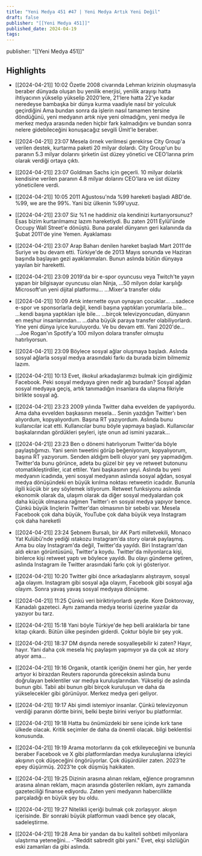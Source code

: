 ```yaml
---
title: "Yeni Medya 451 #47 | Yeni Medya Artık Yeni Değil"
draft: false
publisher: "[[Yeni Medya 451]]"
published_date: 2024-04-19
tags:
---
```

publisher: "[[Yeni Medya 451]]"


## Highlights
* [[2024-04-21]] 10:02  Özetle 2008 civarında Lehman krizinin oluşmasıyla beraber dünyada oluşan bu yenilik enerjisi, yenilik arayışı hatta ihtiyacının yükselip yükselip 2020'lere, 21'lere hatta 22'ye kadar neredeyse bambaşka bir dünya kurma vaadiyle nasıl bir yolculuk geçirdiğini Ama bundan sonra da işlerin nasıl tamamen tersine döndüğünü, yeni medyanın artık niye yeni olmadığını, yeni medya ile merkez medya arasında neden hiçbir fark kalmadığını ve bundan sonra nelere gidebileceğini konuşacağız sevgili Ümit'le beraber.

* [[2024-04-21]] 23:07  Mesela örnek verilmesi gerekirse City Group'a verilen destek, kurtarma paketi 20 milyar dolardı. City Group'un bu paranın 5.3 milyar dolarını şirketin üst düzey yönetici ve CEO'larına prim olarak verdiği ortaya çıktı.

* [[2024-04-21]] 23:07  Goldman Sachs için geçerli. 10 milyar dolarlık kendisine verilen paranın 4.8 milyar dolarını CEO'lara ve üst düzey yöneticilere verdi.

* [[2024-04-21]] 10:05  2011 Ağustosu'nda %99 hareketi başladı ABD'de. %99, we are the 99%. Yani biz ülkenin %99'uyuz.

* [[2024-04-21]] 23:07  Siz %1 ne haddiniz ola kendinizi kurtarıyorsunuz? Esas bizim kurtarılmamız lazım hareketiydi. Bu zaten 2011 Eylül'ünde Occupy Wall Street'e dönüştü. Buna paralel dünyanın geri kalanında da Şubat 2011'de yine Yemen. Ayaklaması

* [[2024-04-21]] 23:07  Arap Baharı denilen hareket başladı Mart 2011'de Suriye ve bu devam etti. Türkiye'de de 2013 Mayıs sonunda ve Haziran başında başlayan gezi ayaklanmaları. Bunun aslında bütün dünyaya yayılan bir hareketti.

* [[2024-04-21]] 23:09  2019'da bir e-spor oyuncusu veya Twitch'te yayın yapan bir bilgisayar oyuncusu olan Ninja, ...50 milyon dolar karşılığı Microsoft'un yeni dijital platformu... ...Mixer'a transfer oldu

* [[2024-04-21]] 10:09  Artık internette oyun oynayan çocuklar... ...sadece e-spor ve sponsorlarla değil, kendi başına yaptıkları yorumlarla bile... ...kendi başına yaptıkları işle bile... ...birçok televizyoncudan, dünyanın en meşhur insanlarından... ...daha büyük paraya transfer olabiliyorlardı. Yine yeni dünya iyice kuruluyordu. Ve bu devam etti. Yani 2020'de... ...Joe Rogan'ın Spotify'a 100 milyon dolara transfer olmuştu hatırlıyorsun.

* [[2024-04-21]] 23:09  Böylece sosyal ağlar oluşmaya başladı. Aslında sosyal ağlarla sosyal medya arasındaki farkı da burada bizim bilmemiz lazım.

* [[2024-04-21]] 10:13  Evet, ilkokul arkadaşlarımızı bulmak için girdiğimiz Facebook. Peki sosyal medyaya giren nedir ağ buradan? Sosyal ağdan sosyal medyaya geçiş, artık tanımadığın insanlara da ulaşma fikriyle birlikte sosyal ağ.

* [[2024-04-21]] 23:23  2009 yılında Twitter daha evvelden de yapılıyordu. Ama daha evvelden başkasının mesela... Senin yazdığın Twitter'ı ben alıyordum, kopyalıyordum. Başına RT yazıyordum. Aslında bunu kullanıcılar icat etti. Kullanıcılar bunu böyle yapmaya başladı. Kullanıcılar başkalarından gördükleri şeyleri, işte onun ad ismini yazarak...

* [[2024-04-21]] 23:23  Ben o dönemi hatırlıyorum Twitter'da böyle paylaştığımızı. Yani senin tweetini görüp beğeniyorum, kopyalıyorum, başına RT yazıyorum. Senden aldığım belli oluyor yani şey yapmadığım. Twitter'da bunu görünce, adeta bu güzel bir şey ve retweet butonunu otomatikleştirdiler, icat ettiler. Yani başkasının şeyi. Aslında bu yeni medyanın icadında, yeni sosyal medyanın aslında sosyal ağdan, sosyal medya dönüşündeki en büyük kırılma noktası retweetin icadıdır. Bununla ilgili küçük bir şey söylemek istiyorum. Retweet funksiyonu aslında ekonomik olarak da, ulaşım olarak da diğer sosyal medyalardan çok daha küçük olmasına rağmen Twitter'ı en sosyal medya yapıyor bence. Çünkü büyük linçlerin Twitter'dan olmasının bir sebebi var. Mesela Facebook çok daha büyük, YouTube çok daha büyük veya Instagram çok daha hareketli

* [[2024-04-21]] 23:24  Şebnem Bursalı, bir AK Parti milletvekili, Monaco Yat Kulübü'nde yediği ıstakozu Instagram'da story olarak paylaşmış. Ama bu olay Instagram'da değil, Twitter'da yayıldı. Biri Instagram'dan aldı ekran görüntüsünü, Twitter'a koydu. Twitter'da milyonlarca kişi, binlerce kişi retweet yaptı ve böylece yayıldı. Bu olayı gündeme getiren, aslında Instagram ile Twitter arasındaki farkı çok iyi gösteriyor.

* [[2024-04-21]] 10:20  Twitter gibi önce arkadaşlarını alıştırayım, sosyal ağa olayım. Instagram gibi sosyal ağa olayım, Facebook gibi sosyal ağa olayım. Sonra yavaş yavaş sosyal medyaya dönüşme.

* [[2024-04-21]] 11:25  Çünkü veri biriktiriyorlardı şeyde. Kore Doktorovay, Kanadalı gazeteci. Aynı zamanda medya teorisi üzerine yazılar da yazıyor bu tarz.

* [[2024-04-21]] 15:18  Yani böyle Türkiye'de hep belli aralıklarla bir tane kitap çıkardı. Bütün ülke peşinden giderdi. Çoktur böyle bir şey yok.

* [[2024-04-21]] 18:37  DM dışında nerede sosyalleşebilir ki zaten? Hayır, hayır. Yani daha çok mesela hiç paylaşım yapmıyor ya da çok az story atıyor ama...

* [[2024-04-21]] 19:16  Organik, otantik içeriğin önemi her gün, her yerde artıyor ki birazdan Reuters raporunda göreceksin aslında bunu doğrulayan beklentiler var medya kuruluşlarından. Yükselişi de aslında bunun gibi. Tabii abi bunun gibi birçok kuruluşun ve daha da yükselecekler gibi görünüyor. Merkez medya geri geliyor.

* [[2024-04-21]] 19:17  Abi şimdi istemiyor insanlar. Çünkü televizyonun verdiği paranın dörtte birini, belki beşte birini veriyor bu platformlar.

* [[2024-04-21]] 19:18  Hatta bu önümüzdeki bir sene içinde kırk tane ülkede olacak. Kritik seçimler de daha da önemli olacak. bilgi beklentisi konusunda.

* [[2024-04-21]] 19:19  Arama motorlarını da çok etkileyeceğini ve bununla beraber Facebook ve X gibi platformlardan medya kuruluşlarına izleyici akışının çok düşeceğini öngörüyorlar. Çok düşürdüler zaten. 2023'te epey düşürmüş. 2023'te çok düşmüş hakikaten.

* [[2024-04-21]] 19:25  Dizinin arasına alınan reklam, eğlence programının arasına alınan reklam, maçın arasında gösterilen reklam, aynı zamanda gazeteciliği finanse ediyordu. Zaten yeni medyanın habercilikte parçaladığı en büyük şey bu oldu.

* [[2024-04-21]] 19:27  Nitelikli içeriği bulmak çok zorlaşıyor. akışın içerisinde. Bir sonraki büyük platformun vaadi bence şey olacak, sadeleştirme.

* [[2024-04-21]] 19:28  Ama bir yandan da bu kaliteli sohbeti milyonlara ulaştırma yeteneğini... -"Reddit sabredit gibi yani." Evet, ekşi sözlüğün eski zamanları da gibi aslında.

